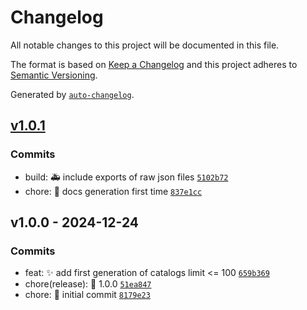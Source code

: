 # Changelog

All notable changes to this project will be documented in this file.

The format is based on [Keep a Changelog](https://keepachangelog.com/en/1.0.0/)
and this project adheres to [Semantic Versioning](https://semver.org/spec/v2.0.0.html).

Generated by [`auto-changelog`](https://github.com/CookPete/auto-changelog).

## [v1.0.1](https://luffynando.github.com/nodecfdi/sat-micro-catalogs/compare/v1.0.0...v1.0.1)

### Commits

- build: :ambulance: include exports of raw json files [`5102b72`](https://luffynando.github.com/nodecfdi/sat-micro-catalogs/commit/5102b722ae21b63ffc8e523ff206f14c189532cd)
- chore: :memo: docs generation first time [`837e1cc`](https://luffynando.github.com/nodecfdi/sat-micro-catalogs/commit/837e1cc205395d2cd8c0ba7f268195d95dc803bd)

## v1.0.0 - 2024-12-24

### Commits

- feat: :sparkles: add first generation of catalogs limit &lt;= 100 [`659b369`](https://luffynando.github.com/nodecfdi/sat-micro-catalogs/commit/659b369b2c860d1da23d612f9ccf9e5f2ac66814)
- chore(release): :tada: 1.0.0 [`51ea847`](https://luffynando.github.com/nodecfdi/sat-micro-catalogs/commit/51ea847b67103538872c3f7c721c09a80f136c26)
- chore: :tada: initial commit [`8179e23`](https://luffynando.github.com/nodecfdi/sat-micro-catalogs/commit/8179e2365b04bb09ad6d0111ea05ad798748f50f)
